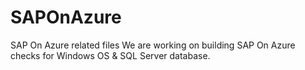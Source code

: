 # SAPOnAzure
SAP On Azure related files
We are working on building SAP On Azure checks for Windows OS & SQL Server database.
